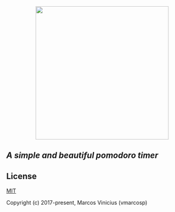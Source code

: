 <center>
<img src="https://doc-00-4o-docs.googleusercontent.com/docs/securesc/ha0ro937gcuc7l7deffksulhg5h7mbp1/2ltl63d8omr3u6dra3qtbi7j3vjth5gb/1507824000000/09697941126557933268/*/0B_E6woUF3BwpZW9iNE00VzdzOWc" width="350px">
</center>

## *A simple and beautiful pomodoro timer*

## License

[MIT](http://opensource.org/licenses/MIT)

Copyright (c) 2017-present, Marcos Vinicius (vmarcosp)
